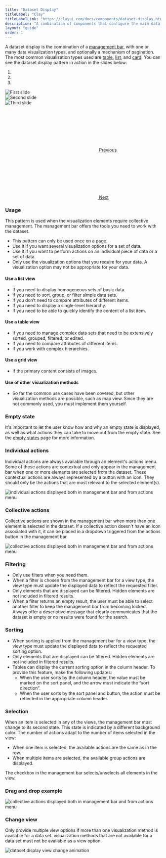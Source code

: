 ```yaml
---
title: "Dataset Display"
titleLabel: "Clay"
titleLabelLink: "https://clayui.com/docs/components/dataset-display.html"
description: "A combination of components that configure the main data management pattern of the system."
layout: "guide"
order: 1
---
```

A dataset display is the combination of a [management bar](./management_bar.html), with one or many data visualization types, and optionally a mechanism of pagination. The most common visualization types used are [table](./table.html), [list](./list.html), and [card](./card.html). You can see the dataset display pattern in action in the slides below:

<div id="carouselExampleIndicators" class="carousel slide" data-ride="carousel">
  <ol class="carousel-indicators">
    <li data-target="#carouselExampleIndicators" data-slide-to="0" class="active"></li>
    <li data-target="#carouselExampleIndicators" data-slide-to="1"></li>
    <li data-target="#carouselExampleIndicators" data-slide-to="2"></li>
  </ol>
  <div class="carousel-inner">
    <div class="carousel-item active">
      <img class="d-block w-100" src="../../../images/DTTableView.jpg" alt="First slide">
    </div>
    <div class="carousel-item">
      <img class="d-block w-100" src="../../../images/DTListView.jpg" alt="Second slide">
    </div>
    <div class="carousel-item">
      <img class="d-block w-100" src="../../../images/DTCardView.jpg" alt="Third slide">
    </div>
  </div>
  <a class="carousel-control-prev" href="#carouselExampleIndicators" role="button" data-slide="prev">
   <svg class="lexicon-icon lexicon-icon-angle-left"><use xlink:href="/vendor/lexicon/icons.svg#angle-left"></use></svg>
    <span class="sr-only">Previous</span>
  </a>
  <a class="carousel-control-next" href="#carouselExampleIndicators" role="button" data-slide="next">
    <svg class="lexicon-icon lexicon-icon-angle-right"><use xlink:href="/vendor/lexicon/icons.svg#angle-right"></use></svg>
    <span class="sr-only">Next</span>
  </a>
</div>


### Usage
This pattern is used when the visualization elements require collective management. The management bar offers the tools you need to work with the dataset.
* This pattern can only be used once on a page.
* Use it if you want several visualization options for a set of data.
* Use it if you want to perform actions on an individual piece of data or a set of data.
* Only use the visualization options that you require for your data. A visualization option may not be appropriate for your data.

#### Use a list view
* If you need to display homogeneous sets of basic data.
* If you need to sort, group, or filter simple data sets.
* If you don’t need to compare attributes of different items.
* If you need to display a single-level hierarchy.
* If you need to be able to quickly identify the content of a list item.

#### Use a table view
* If you need to manage complex data sets that need to be extensively sorted, grouped, filtered, or edited.
* If you need to compare attributes of different items.
* If you work with complex hierarchies.

#### Use a grid view
* If the primary content consists of images.
 
#### Use of other visualization methods
* So far the common use cases have been covered, but other visualization methods are possible, such as map view. Since they are not commonly used, you must implement them yourself.
### Empty state

It's important to let the user know how and why an empty state is displayed, as well as what actions they can take to move out from the empty state. See the [empty states](./emptyStates.html) page for more information.

### Individual actions

Individual actions are always available through an element's actions menu. Some of these actions are contextual and only appear in the management bar when one or more elements are selected from the dataset. These contextual actions are always represented by a button with an icon. They should only be the actions that are most relevant to the selected element(s).

![individual actions displayed both in management bar and from actions menu](../../../images/DatasetDisplayIndividualActions.png)

### Collective actions

Collective actions are shown in the management bar when more than one element is selected in the dataset. If a collective action doesn't have an icon associated with it, it can be placed in a dropdown triggered from the actions button in the management bar.

![collective actions displayed both in management bar and from actions menu](../../../images/DatasetDisplayGroupActions.png)

### Filtering
* Only use filters when you need them.
* When a filter is chosen from the management bar for a view type, the view type must update the displayed data to reflect the requested filter.
* Only elements that are displayed can be filtered. Hidden elements are not included in filtered results.
* When a filter returns an empty result, the user must be able to select another filter to keep the management bar from becoming locked. Always offer a descriptive message that clearly communicates that the dataset is empty or no results were found for the search.
 
### Sorting
* When sorting is applied from the management bar for a view type, the view type must update the displayed data to reflect the requested sorting option.
* Only elements that are displayed can be filtered. Hidden elements are not included in filtered results.
* Tables can display the current sorting option in the column header. To provide this feature, make the following updates:
	* When the user sorts by the column header, the value must be marked on the sort panel, and the arrow must indicate the “sort direction”.
	* When the user sorts by the sort panel and button, the action must be reflected in the appropriate column header.
 
### Selection
When an item is selected in any of the views, the management bar must change to its second state. This state is indicated by a different background color. The number of actions adapt to the number of items selected in the view:
* When one item is selected, the available actions are the same as in the row.
* When multiple items are selected, the available group actions are displayed.

The checkbox in the management bar selects/unselects all elements in the view.


### Drag and drop example

![collective actions displayed both in management bar and from actions menu](../../../images/DatasetDisplayDragDrop.png)

### Change view

Only provide multiple view options if more than one visualization method is available for a data set. visualization methods that are not available for a data set must not be available as a view option.

![dataset display view change animation](../../../images/DatasetDisplayChangeView.gif)
